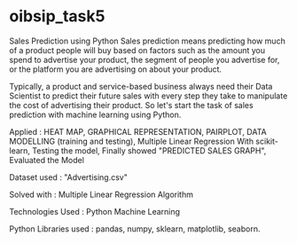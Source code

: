 # oibsip_task5

Sales Prediction using Python Sales prediction means predicting how much of a product people will buy based on factors such as the amount you spend to advertise your product, the segment of people you advertise for, or the platform you are advertising on about your product.

Typically, a product and service-based business always need their Data Scientist to predict their future sales with every step they take to manipulate the cost of advertising their product. So let's start the task of sales prediction with machine learning using Python.

Applied : HEAT MAP, GRAPHICAL REPRESENTATION, PAIRPLOT, DATA MODELLING (training and testing), Multiple Linear Regression With scikit-learn, Testing the model, Finally showed "PREDICTED SALES GRAPH", Evaluated the Model

Dataset used : "Advertising.csv"

Solved with : Multiple Linear Regression Algorithm

Technologies Used : Python Machine Learning

Python Libraries used : pandas, numpy, sklearn, matplotlib, seaborn.
